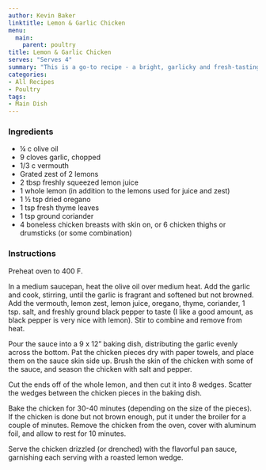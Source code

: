 ```yaml
---
author: Kevin Baker
linktitle: Lemon & Garlic Chicken
menu:
  main:
    parent: poultry
title: Lemon & Garlic Chicken
serves: "Serves 4"
summary: "This is a go-to recipe - a bright, garlicky and fresh-tasting dinner that you’ll have on the table in under an hour. The sauce has a lot of flavor, so you really just need some steamed rice and a simple vegetable to round out the plate."
categories:
- All Recipes
- Poultry
tags:
- Main Dish
---
```

### Ingredients

<div class="ingredient-list">

* ¼ c olive oil  
* 9 cloves garlic, chopped  
* 1/3 c vermouth  
* Grated zest of 2 lemons  
* 2 tbsp freshly squeezed lemon juice  
* 1 whole lemon (in addition to the lemons used for juice and zest)  
* 1 ½ tsp dried oregano  
* 1 tsp fresh thyme leaves  
* 1 tsp ground coriander  
* 4 boneless chicken breasts with skin on, or 6 chicken thighs or drumsticks (or some combination)  

</div>

### Instructions
Preheat oven to 400 F.

In a medium saucepan, heat the olive oil over medium heat. Add the garlic and cook, stirring, until the garlic is fragrant and softened but not browned. Add the vermouth, lemon zest, lemon juice, oregano, thyme, coriander, 1 tsp. salt, and freshly ground black pepper to taste (I like a good amount, as black pepper is very nice with lemon).  Stir to combine and remove from heat.

Pour the sauce into a 9 x 12” baking dish, distributing the garlic evenly across the bottom.  Pat the chicken pieces dry with paper towels, and place them on the sauce skin side up. Brush the skin of the chicken with some of the sauce, and season the chicken with salt and pepper.

Cut the ends off of the whole lemon, and then cut it into 8 wedges.  Scatter the wedges between the chicken pieces in the baking dish.

Bake the chicken for 30-40 minutes (depending on the size of the pieces). If the chicken is done but not brown enough, put it under the broiler for a couple of minutes. Remove the chicken from the oven, cover with aluminum foil, and allow to rest for 10 minutes. 

Serve the chicken drizzled (or drenched) with the flavorful pan sauce, garnishing each serving with a roasted lemon wedge.